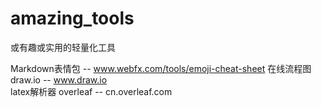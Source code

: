 # amazing_tools
或有趣或实用的轻量化工具


Markdown表情包 -- www.webfx.com/tools/emoji-cheat-sheet
在线流程图draw.io -- www.draw.io  
latex解析器 overleaf -- cn.overleaf.com

